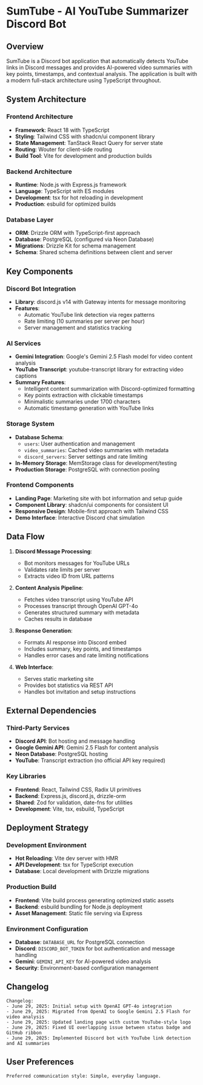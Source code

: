 # SumTube - AI YouTube Summarizer Discord Bot

## Overview

SumTube is a Discord bot application that automatically detects YouTube links in Discord messages and provides AI-powered video summaries with key points, timestamps, and contextual analysis. The application is built with a modern full-stack architecture using TypeScript throughout.

## System Architecture

### Frontend Architecture
- **Framework**: React 18 with TypeScript
- **Styling**: Tailwind CSS with shadcn/ui component library
- **State Management**: TanStack React Query for server state
- **Routing**: Wouter for client-side routing
- **Build Tool**: Vite for development and production builds

### Backend Architecture
- **Runtime**: Node.js with Express.js framework
- **Language**: TypeScript with ES modules
- **Development**: tsx for hot reloading in development
- **Production**: esbuild for optimized builds

### Database Layer
- **ORM**: Drizzle ORM with TypeScript-first approach
- **Database**: PostgreSQL (configured via Neon Database)
- **Migrations**: Drizzle Kit for schema management
- **Schema**: Shared schema definitions between client and server

## Key Components

### Discord Bot Integration
- **Library**: discord.js v14 with Gateway intents for message monitoring
- **Features**: 
  - Automatic YouTube link detection via regex patterns
  - Rate limiting (10 summaries per server per hour)
  - Server management and statistics tracking

### AI Services
- **Gemini Integration**: Google's Gemini 2.5 Flash model for video content analysis
- **YouTube Transcript**: youtube-transcript library for extracting video captions
- **Summary Features**:
  - Intelligent content summarization with Discord-optimized formatting
  - Key points extraction with clickable timestamps
  - Minimalistic summaries under 1700 characters
  - Automatic timestamp generation with YouTube links

### Storage System
- **Database Schema**:
  - `users`: User authentication and management
  - `video_summaries`: Cached video summaries with metadata
  - `discord_servers`: Server settings and rate limiting
- **In-Memory Storage**: MemStorage class for development/testing
- **Production Storage**: PostgreSQL with connection pooling

### Frontend Components
- **Landing Page**: Marketing site with bot information and setup guide
- **Component Library**: shadcn/ui components for consistent UI
- **Responsive Design**: Mobile-first approach with Tailwind CSS
- **Demo Interface**: Interactive Discord chat simulation

## Data Flow

1. **Discord Message Processing**:
   - Bot monitors messages for YouTube URLs
   - Validates rate limits per server
   - Extracts video ID from URL patterns

2. **Content Analysis Pipeline**:
   - Fetches video transcript using YouTube API
   - Processes transcript through OpenAI GPT-4o
   - Generates structured summary with metadata
   - Caches results in database

3. **Response Generation**:
   - Formats AI response into Discord embed
   - Includes summary, key points, and timestamps
   - Handles error cases and rate limiting notifications

4. **Web Interface**:
   - Serves static marketing site
   - Provides bot statistics via REST API
   - Handles bot invitation and setup instructions

## External Dependencies

### Third-Party Services
- **Discord API**: Bot hosting and message handling
- **Google Gemini API**: Gemini 2.5 Flash for content analysis
- **Neon Database**: PostgreSQL hosting
- **YouTube**: Transcript extraction (no official API key required)

### Key Libraries
- **Frontend**: React, Tailwind CSS, Radix UI primitives
- **Backend**: Express.js, discord.js, drizzle-orm
- **Shared**: Zod for validation, date-fns for utilities
- **Development**: Vite, tsx, esbuild, TypeScript

## Deployment Strategy

### Development Environment
- **Hot Reloading**: Vite dev server with HMR
- **API Development**: tsx for TypeScript execution
- **Database**: Local development with Drizzle migrations

### Production Build
- **Frontend**: Vite build process generating optimized static assets
- **Backend**: esbuild bundling for Node.js deployment
- **Asset Management**: Static file serving via Express

### Environment Configuration
- **Database**: `DATABASE_URL` for PostgreSQL connection
- **Discord**: `DISCORD_BOT_TOKEN` for bot authentication and message handling
- **Gemini**: `GEMINI_API_KEY` for AI-powered video analysis
- **Security**: Environment-based configuration management

## Changelog

```
Changelog:
- June 29, 2025: Initial setup with OpenAI GPT-4o integration
- June 29, 2025: Migrated from OpenAI to Google Gemini 2.5 Flash for video analysis
- June 29, 2025: Updated landing page with custom YouTube-style logo
- June 29, 2025: Fixed UI overlapping issue between status badge and GitHub ribbon
- June 29, 2025: Implemented Discord bot with YouTube link detection and AI summaries
```

## User Preferences

```
Preferred communication style: Simple, everyday language.
```